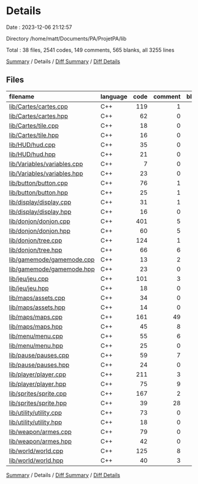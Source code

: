 # Details

Date : 2023-12-06 21:12:57

Directory /home/matt/Documents/PA/ProjetPA/lib

Total : 38 files,  2541 codes, 149 comments, 565 blanks, all 3255 lines

[Summary](results.md) / Details / [Diff Summary](diff.md) / [Diff Details](diff-details.md)

## Files
| filename | language | code | comment | blank | total |
| :--- | :--- | ---: | ---: | ---: | ---: |
| [lib/Cartes/cartes.cpp](/lib/Cartes/cartes.cpp) | C++ | 119 | 1 | 38 | 158 |
| [lib/Cartes/cartes.hpp](/lib/Cartes/cartes.hpp) | C++ | 62 | 0 | 7 | 69 |
| [lib/Cartes/tile.cpp](/lib/Cartes/tile.cpp) | C++ | 18 | 0 | 8 | 26 |
| [lib/Cartes/tile.hpp](/lib/Cartes/tile.hpp) | C++ | 16 | 0 | 6 | 22 |
| [lib/HUD/hud.cpp](/lib/HUD/hud.cpp) | C++ | 35 | 0 | 5 | 40 |
| [lib/HUD/hud.hpp](/lib/HUD/hud.hpp) | C++ | 21 | 0 | 3 | 24 |
| [lib/Variables/variables.cpp](/lib/Variables/variables.cpp) | C++ | 7 | 0 | 3 | 10 |
| [lib/Variables/variables.hpp](/lib/Variables/variables.hpp) | C++ | 23 | 0 | 7 | 30 |
| [lib/button/button.cpp](/lib/button/button.cpp) | C++ | 76 | 1 | 18 | 95 |
| [lib/button/button.hpp](/lib/button/button.hpp) | C++ | 25 | 1 | 7 | 33 |
| [lib/display/display.cpp](/lib/display/display.cpp) | C++ | 31 | 1 | 10 | 42 |
| [lib/display/display.hpp](/lib/display/display.hpp) | C++ | 16 | 0 | 6 | 22 |
| [lib/donjon/donjon.cpp](/lib/donjon/donjon.cpp) | C++ | 401 | 5 | 69 | 475 |
| [lib/donjon/donjon.hpp](/lib/donjon/donjon.hpp) | C++ | 60 | 5 | 14 | 79 |
| [lib/donjon/tree.cpp](/lib/donjon/tree.cpp) | C++ | 124 | 1 | 35 | 160 |
| [lib/donjon/tree.hpp](/lib/donjon/tree.hpp) | C++ | 66 | 6 | 13 | 85 |
| [lib/gamemode/gamemode.cpp](/lib/gamemode/gamemode.cpp) | C++ | 13 | 2 | 1 | 16 |
| [lib/gamemode/gamemode.hpp](/lib/gamemode/gamemode.hpp) | C++ | 23 | 0 | 6 | 29 |
| [lib/jeu/jeu.cpp](/lib/jeu/jeu.cpp) | C++ | 101 | 3 | 18 | 122 |
| [lib/jeu/jeu.hpp](/lib/jeu/jeu.hpp) | C++ | 18 | 0 | 3 | 21 |
| [lib/maps/assets.cpp](/lib/maps/assets.cpp) | C++ | 34 | 0 | 9 | 43 |
| [lib/maps/assets.hpp](/lib/maps/assets.hpp) | C++ | 14 | 0 | 2 | 16 |
| [lib/maps/maps.cpp](/lib/maps/maps.cpp) | C++ | 161 | 49 | 43 | 253 |
| [lib/maps/maps.hpp](/lib/maps/maps.hpp) | C++ | 45 | 8 | 8 | 61 |
| [lib/menu/menu.cpp](/lib/menu/menu.cpp) | C++ | 55 | 6 | 12 | 73 |
| [lib/menu/menu.hpp](/lib/menu/menu.hpp) | C++ | 25 | 0 | 5 | 30 |
| [lib/pause/pauses.cpp](/lib/pause/pauses.cpp) | C++ | 59 | 7 | 13 | 79 |
| [lib/pause/pauses.hpp](/lib/pause/pauses.hpp) | C++ | 24 | 0 | 4 | 28 |
| [lib/player/player.cpp](/lib/player/player.cpp) | C++ | 211 | 3 | 54 | 268 |
| [lib/player/player.hpp](/lib/player/player.hpp) | C++ | 75 | 9 | 19 | 103 |
| [lib/sprites/sprite.cpp](/lib/sprites/sprite.cpp) | C++ | 167 | 2 | 28 | 197 |
| [lib/sprites/sprite.hpp](/lib/sprites/sprite.hpp) | C++ | 39 | 28 | 8 | 75 |
| [lib/utility/utility.cpp](/lib/utility/utility.cpp) | C++ | 73 | 0 | 10 | 83 |
| [lib/utility/utility.hpp](/lib/utility/utility.hpp) | C++ | 18 | 0 | 9 | 27 |
| [lib/weapon/armes.cpp](/lib/weapon/armes.cpp) | C++ | 79 | 0 | 17 | 96 |
| [lib/weapon/armes.hpp](/lib/weapon/armes.hpp) | C++ | 42 | 0 | 6 | 48 |
| [lib/world/world.cpp](/lib/world/world.cpp) | C++ | 125 | 8 | 32 | 165 |
| [lib/world/world.hpp](/lib/world/world.hpp) | C++ | 40 | 3 | 9 | 52 |

[Summary](results.md) / Details / [Diff Summary](diff.md) / [Diff Details](diff-details.md)
